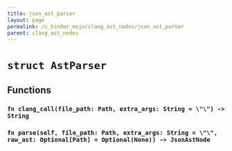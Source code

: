 ```yaml
---
title: json_ast_parser
layout: page
permalink: /c_binder_mojo/clang_ast_nodes/json_ast_parser
parent: clang_ast_nodes
---
```


# `struct AstParser`
## Functions
### `fn clang_call(file_path: Path, extra_args: String = \"\") -> String`


### `fn parse(self, file_path: Path, extra_args: String = \"\", raw_ast: Optional[Path] = Optional(None)) -> JsonAstNode`



